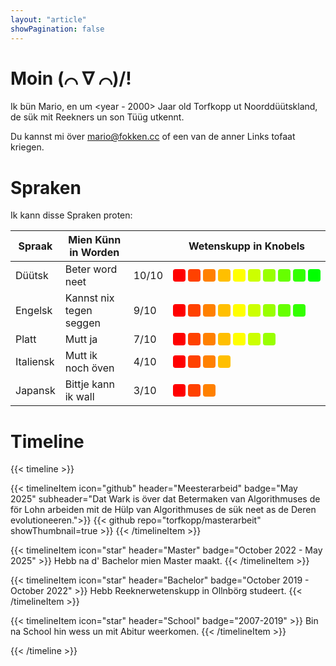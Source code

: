 ```yaml
---
layout: "article"
showPagination: false
---
```


# Moin (⌒ ∇&nbsp;⌒)/!

Ik bün Mario, en um <year - 2000> Jaar old Torfkopp ut Noorddüütskland, de sük mit Reekners un son Tüüg utkennt.

Du kannst mi över [mario@fokken.cc](mailto:) of een van de anner Links tofaat kriegen.

# Spraken

Ik kann disse Spraken proten:

| Spraak       | Mien Künn in Worden         | | Wetenskupp in Knobels  |
|----------------|---------------------|------|---------|
| Düütsk         | Beter word neet      | 10/10 | <div style="display: flex; gap: 4px; padding: 0px;"><div style="width: 20px; height: 20px; border-radius: 4px; background-color: rgb(255, 0, 0);"></div><div style="width: 20px; height: 20px; border-radius: 4px; background-color: rgb(255, 65, 0);"></div><div style="width: 20px; height: 20px; border-radius: 4px; background-color: rgb(255, 128, 0);"></div><div style="width: 20px; height: 20px; border-radius: 4px; background-color: rgb(255, 191, 0);"></div><div style="width: 20px; height: 20px; border-radius: 4px; background-color: rgb(255, 255, 0);"></div><div style="width: 20px; height: 20px; border-radius: 4px; background-color: rgb(204, 255, 0);"></div><div style="width: 20px; height: 20px; border-radius: 4px; background-color: rgb(153, 255, 0);"></div><div style="width: 20px; height: 20px; border-radius: 4px; background-color: rgb(102, 255, 0);"></div><div style="width: 20px; height: 20px; border-radius: 4px; background-color: rgb(51, 255, 0);"></div><div style="width: 20px; height: 20px; border-radius: 4px; background-color: rgb(0, 255, 0);"></div></div>
| Engelsk        | Kannst nix tegen seggen    | 9/10 | <div style="display: flex; gap: 4px; padding: 0px;"><div style="width: 20px; height: 20px; border-radius: 4px; background-color: rgb(255, 0, 0);"></div><div style="width: 20px; height: 20px; border-radius: 4px; background-color: rgb(255, 65, 0);"></div><div style="width: 20px; height: 20px; border-radius: 4px; background-color: rgb(255, 128, 0);"></div><div style="width: 20px; height: 20px; border-radius: 4px; background-color: rgb(255, 191, 0);"></div><div style="width: 20px; height: 20px; border-radius: 4px; background-color: rgb(255, 255, 0);"></div><div style="width: 20px; height: 20px; border-radius: 4px; background-color: rgb(204, 255, 0);"></div><div style="width: 20px; height: 20px; border-radius: 4px; background-color: rgb(153, 255, 0);"></div><div style="width: 20px; height: 20px; border-radius: 4px; background-color: rgb(102, 255, 0);"></div><div style="width: 20px; height: 20px; border-radius: 4px; background-color: rgb(51, 255, 0);"></div></div>
| Platt   | Mutt ja      | 7/10 | <div style="display: flex; gap: 4px; padding: 0px;"><div style="width: 20px; height: 20px; border-radius: 4px; background-color: rgb(255, 0, 0);"></div><div style="width: 20px; height: 20px; border-radius: 4px; background-color: rgb(255, 65, 0);"></div><div style="width: 20px; height: 20px; border-radius: 4px; background-color: rgb(255, 128, 0);"></div><div style="width: 20px; height: 20px; border-radius: 4px; background-color: rgb(255, 191, 0);"></div><div style="width: 20px; height: 20px; border-radius: 4px; background-color: rgb(255, 255, 0);"></div><div style="width: 20px; height: 20px; border-radius: 4px; background-color: rgb(204, 255, 0);"></div><div style="width: 20px; height: 20px; border-radius: 4px; background-color: rgb(153, 255, 0);"></div>
| Italiensk        | Mutt ik noch öven | 4/10 | <div style="display: flex; gap: 4px; padding: 0px;"><div style="width: 20px; height: 20px; border-radius: 4px; background-color: rgb(255, 0, 0);"></div><div style="width: 20px; height: 20px; border-radius: 4px; background-color: rgb(255, 65, 0);"></div><div style="width: 20px; height: 20px; border-radius: 4px; background-color: rgb(255, 128, 0);"></div><div style="width: 20px; height: 20px; border-radius: 4px; background-color: rgb(255, 191, 0);"></div></div>
| Japansk       | Bittje kann ik wall       | 3/10 | <div style="display: flex; gap: 4px; padding: 0px;"><div style="width: 20px; height: 20px; border-radius: 4px; background-color: rgb(255, 0, 0);"></div><div style="width: 20px; height: 20px; border-radius: 4px; background-color: rgb(255, 65, 0);"></div><div style="width: 20px; height: 20px; border-radius: 4px; background-color: rgb(255, 128, 0);"></div></div>


# Timeline

{{< timeline >}}

{{< timelineItem icon="github" header="Meesterarbeid" badge="May 2025" subheader="Dat Wark is över dat Betermaken van Algorithmuses de för Lohn arbeiden mit de Hülp van Algorithmuses de sük neet as de Deren evolutioneeren.">}}
{{< github repo="torfkopp/masterarbeit" showThumbnail=true >}}
{{< /timelineItem >}}

{{< timelineItem icon="star" header="Master" badge="October 2022 - May 2025" >}}
Hebb na d' Bachelor mien Master maakt.
{{< /timelineItem >}}

{{< timelineItem icon="star" header="Bachelor" badge="October 2019 - October 2022" >}}
Hebb Reeknerwetenskupp in Ollnbörg studeert.
{{< /timelineItem >}}

{{< timelineItem icon="star" header="School" badge="2007-2019" >}}
Bin na School hin wess un mit Abitur weerkomen.
{{< /timelineItem >}}

{{< /timeline >}}
